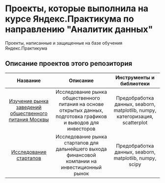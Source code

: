 # Проекты, которые выполнила на курсе Яндекс.Практикума по направлению "Аналитик данных"
Проекты, написанные и защищенные на базе обучения Яндекс.Практикума

## Описание проектов этого репозитория
|Название                   |Описание                                                                              |Инструменты и библиотеки    |
|:-------------------------:|:------------------------------------------------------------------------------------:|:--------------------------:|
| [Изучение рынка заведений общественного питания Москвы](https://github.com/CoolSara/Practicum_projects/tree/master/%D0%98%D0%B7%D1%83%D1%87%D0%B5%D0%BD%D0%B8%D0%B5%20%D1%80%D1%8B%D0%BD%D0%BA%D0%B0%20%D0%B7%D0%B0%D0%B2%D0%B5%D0%B4%D0%B5%D0%BD%D0%B8%D0%B9%20%D0%BE%D0%B1%D1%89%D0%B5%D1%81%D1%82%D0%B2%D0%B5%D0%BD%D0%BD%D0%BE%D0%B3%D0%BE%20%D0%BF%D0%B8%D1%82%D0%B0%D0%BD%D0%B8%D1%8F%20%D0%9C%D0%BE%D1%81%D0%BA%D0%B2%D1%8B)|Исследование рынка общественного питания на основе открытых данных, подготовка графиков и выводов для инвесторов|Предобработка данных, seaborn, matplotlib, numpy, категоризация, scatterplot|
|[Исследование стартапов](https://github.com/CoolSara/Practicum_projects/tree/master/%D0%98%D1%81%D1%81%D0%BB%D0%B5%D0%B4%D0%BE%D0%B2%D0%B0%D0%BD%D0%B8%D0%B5%20%D1%81%D1%82%D0%B0%D1%80%D1%82%D0%B0%D0%BF%D0%BE%D0%B2)|Исследование рынка стартапов для дальнейшего выхода финансовой компании на инвестиционный рынок|Предобработка данных, seaborn, matplotlib, numpy, scipy|

